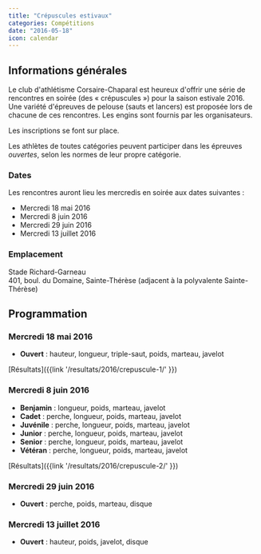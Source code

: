 ```yaml
---
title: "Crépuscules estivaux"
categories: Compétitions
date: "2016-05-18"
icon: calendar
---
```


## Informations générales

Le club d'athlétisme Corsaire-Chaparal est heureux d'offrir une série de rencontres en soirée (des «&nbsp;crépuscules&nbsp;») pour la saison estivale 2016. Une variété d'épreuves de pelouse (sauts et lancers) est proposée lors de chacune de ces rencontres. Les engins sont fournis par les organisateurs.

Les inscriptions se font sur place.

Les athlètes de toutes catégories peuvent participer dans les épreuves _ouvertes_, selon les normes de leur propre catégorie.

### Dates

Les rencontres auront lieu les mercredis en soirée aux dates suivantes :

* Mercredi 18 mai 2016
* Mercredi 8 juin 2016
* Mercredi 29 juin 2016
* Mercredi 13 juillet 2016

### Emplacement

Stade Richard-Garneau  
401, boul. du Domaine, Sainte-Thérèse (adjacent à la polyvalente Sainte-Thérèse)

## Programmation

### Mercredi 18 mai 2016

* **Ouvert** : hauteur, longueur, triple-saut, poids, marteau, javelot

[Résultats]({{link '/resultats/2016/crepuscule-1/' }})

### Mercredi 8 juin 2016

* **Benjamin** : longueur, poids, marteau, javelot
* **Cadet** : perche, longueur, poids, marteau, javelot
* **Juvénile** : perche, longueur, poids, marteau, javelot
* **Junior** : perche, longueur, poids, marteau, javelot
* **Senior** : perche, longueur, poids, marteau, javelot
* **Vétéran** : perche, longueur, poids, marteau, javelot

[Résultats]({{link '/resultats/2016/crepuscule-2/' }})

### Mercredi 29 juin 2016

* **Ouvert** : perche, poids, marteau, disque

### Mercredi 13 juillet 2016

* **Ouvert** : hauteur, poids, javelot, disque
